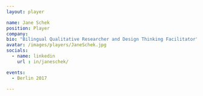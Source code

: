```yaml
---
layout: player

name: Jane Schek
position: Player
company: 
bio: "Bilingual Qualitative Researcher and Design Thinking Facilitator"
avatar: /images/players/JaneSchek.jpg
socials:
  - name: linkedin
    url : in/janeschek/

events:
  - Berlin 2017

---
```

